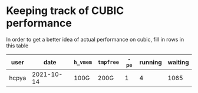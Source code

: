 # Keeping track of CUBIC performance

In order to get a better idea of actual performance on cubic, fill in
rows in this table


| user | date | `h_vmem` | `tmpfree` | `-pe` | running | waiting |
| ---- | ---- | -------- | --------- | ----- | ------- | ------- |
| hcpya | 2021-10-14 | 100G | 200G | 1 | 4 | 1065 |
